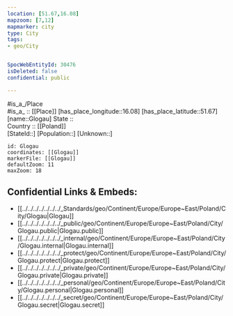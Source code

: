 ```yaml
---
location: [51.67,16.08] 
mapzoom: [7,12] 
mapmarker: city 
type: City
tags:
- geo/City


SpocWebEntityId: 30476
isDeleted: false
confidential: public

---
```

#is_a_/Place  
#is_a_ :: [[Place]] 
[has_place_longitude::16.08] 
[has_place_latitude::51.67] 
[name::Glogau] 
State ::  
Country :: [[Poland]]  
[StateId::] 
[Population::] 
[Unknown::] 


```leaflet
id: Glogau
coordinates: [[Glogau]] 
markerFile: [[Glogau]] 
defaultZoom: 11 
maxZoom: 18
```


## Confidential Links & Embeds: 
- [[../../../../../../../_Standards/geo/Continent/Europe/Europe~East/Poland/City/Glogau|Glogau]] 
- [[../../../../../../../_public/geo/Continent/Europe/Europe~East/Poland/City/Glogau.public|Glogau.public]] 
- [[../../../../../../../_internal/geo/Continent/Europe/Europe~East/Poland/City/Glogau.internal|Glogau.internal]] 
- [[../../../../../../../_protect/geo/Continent/Europe/Europe~East/Poland/City/Glogau.protect|Glogau.protect]] 
- [[../../../../../../../_private/geo/Continent/Europe/Europe~East/Poland/City/Glogau.private|Glogau.private]] 
- [[../../../../../../../_personal/geo/Continent/Europe/Europe~East/Poland/City/Glogau.personal|Glogau.personal]] 
- [[../../../../../../../_secret/geo/Continent/Europe/Europe~East/Poland/City/Glogau.secret|Glogau.secret]] 
